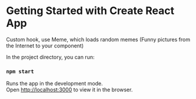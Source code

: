 # Getting Started with Create React App

Custom hook, use Meme, which loads random memes (Funny pictures from the Internet to your component)

In the project directory, you can run:

### `npm start`

Runs the app in the development mode.\
Open [http://localhost:3000](http://localhost:3000) to view it in the browser.
